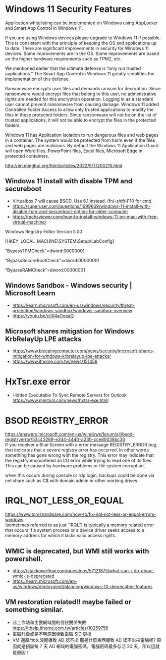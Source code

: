 # Windows 11 Security Features
Application whitelisting can be implemented on Windows using AppLocker and Smart App Control in Windows 11.

If you are using Windows devices please upgrade to Windows 11 if possible. This is consistent with the principle of keeping the OS and applications up to date. There are significant improvements in security for Windows 11 devices. Some improvements are in the OS. Some improvements are based on the higher hardware requirements such as TPM2, etc.

We mentioned earlier that the ultimate defense is “only run trusted applications.” The Smart App Control in Windows 11 greatly simplifies the implementation of this defense.

Ransomware encrypts user files and demands ransom for decryption. Since ransomware would encrypt files that belong to this user, no administrative rights are needed for this encryption operation. Logging in as a standard user cannot prevent ransomware from causing damage. Windows 11 added Controlled Folder Access to allow only trusted applications to modify the files in these protected folders. Since ransomware will not be on the list of trusted applications, it will not be able to encrypt the files in the protected folders.

Windows 11 has Application Isolation to run dangerous files and web pages in a container. The system would be protected from harm even if the files and web pages are malicious. By default the Windows 11 Application Guard will open Word files, PowerPoint files, Excel files, Microsoft Edge in protected containers.

http://en.minghui.org/html/articles/2022/5/7/200215.html

## Windows 11 install with disable TPM and secureboot
 - Virtualbox 7 will cause BSOD. Use 6.1 instead. (fn)-shift-F10 for cmd.
- https://superuser.com/questions/1699669/windows-11-install-with-disable-tpm-and-secureboot-option-for-older-computer
- https://techsviewer.com/how-to-install-windows-11-on-mac-with-free-virtual-machine/

Windows Registry Editor Version 5.00

[HKEY_LOCAL_MACHINE\SYSTEM\Setup\LabConfig]

"BypassTPMCheck"=dword:00000001

"BypassSecureBootCheck"=dword:00000001

"BypassRAMCheck"=dword:00000001

## Windows Sandbox - Windows security | Microsoft Learn
 - https://learn.microsoft.com/en-us/windows/security/threat-protection/windows-sandbox/windows-sandbox-overview <br>
 - https://youtu.be/uIjX4aOoeaQ
## Microsoft shares mitigation for Windows KrbRelayUp LPE attacks
 - https://www.bleepingcomputer.com/news/security/microsoft-shares-mitigation-for-windows-krbrelayup-lpe-attacks/
 - https://www.ithome.com.tw/news/151458
# HxTsr.exe error
 - Hidden Executable To Sync Remote Servers for Outlook  https://www.minitool.com/news/hxtsr-exe.html
#  BSOD REGISTRY_ERROR 
https://answers.microsoft.com/en-us/windows/forum/all/bsod-registryerror/53c43269-e2d4-4440-a230-cce80038bc30 <br>
If you receiver a Blue Screen with a error message REGISTRY_ERROR bug, that indicates that a severe registry error has occurred. In other words something has gone wrong with the registry. This error may indicate that the registry encountered an I/O error while trying to read one of its files. This can be caused by hardware problems or file system corruption.

when this occurs during console or rdp login, backups could be done via net share such as C$ with domain admin or other working drives.
# IRQL_NOT_LESS_OR_EQUAL
https://www.tomshardware.com/how-to/fix-irql-not-less-or-equal-errors-windows <br>
(sometimes referred to as just “IRQL”) is typically a memory related error that occurs if a system process or a device driver seeks access to a memory address for which it lacks valid access rights. 
## WMIC is deprecated, but WMI still works with powershell.
 - https://stackoverflow.com/questions/57121875/what-can-i-do-about-wmic-is-deprecated
 - https://learn.microsoft.com/en-us/windows/deployment/planning/windows-10-deprecated-features
## VM restoration related!! maybe failed or something similar.
 - 此工作站和主要網域間的信任關係失敗
https://ithelp.ithome.com.tw/articles/10259756
 - 電腦升級或是不明原因導致電腦 SID 更換
 - VM 還原/太久沒開導致 AD 認不出
那是什麼東西導致 AD 認不出來電腦呢? 原因就是預設每 7 天 AD 網域的電腦密碼，電腦密碼最多存活 30 天，所以這就是原因！
